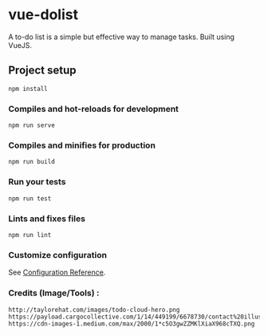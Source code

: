 # vue-dolist
A to-do list is a simple but effective way to manage tasks. Built using VueJS.

## Project setup
```
npm install
```

### Compiles and hot-reloads for development
```
npm run serve
```

### Compiles and minifies for production
```
npm run build
```

### Run your tests
```
npm run test
```

### Lints and fixes files
```
npm run lint
```

### Customize configuration
See [Configuration Reference](https://cli.vuejs.org/config/).


### Credits (Image/Tools) : <br />
```
http://taylorehat.com/images/todo-cloud-hero.png
https://payload.cargocollective.com/1/14/449199/6678730/contact%20illustration.png
https://cdn-images-1.medium.com/max/2000/1*c5O3gwZZMKlXiaX968cTXQ.png
```
